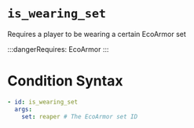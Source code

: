 # `is_wearing_set`

Requires a player to be wearing a certain EcoArmor set

:::dangerRequires:
EcoArmor
:::

# Condition Syntax
```yaml
- id: is_wearing_set
  args:
    set: reaper # The EcoArmor set ID
```
